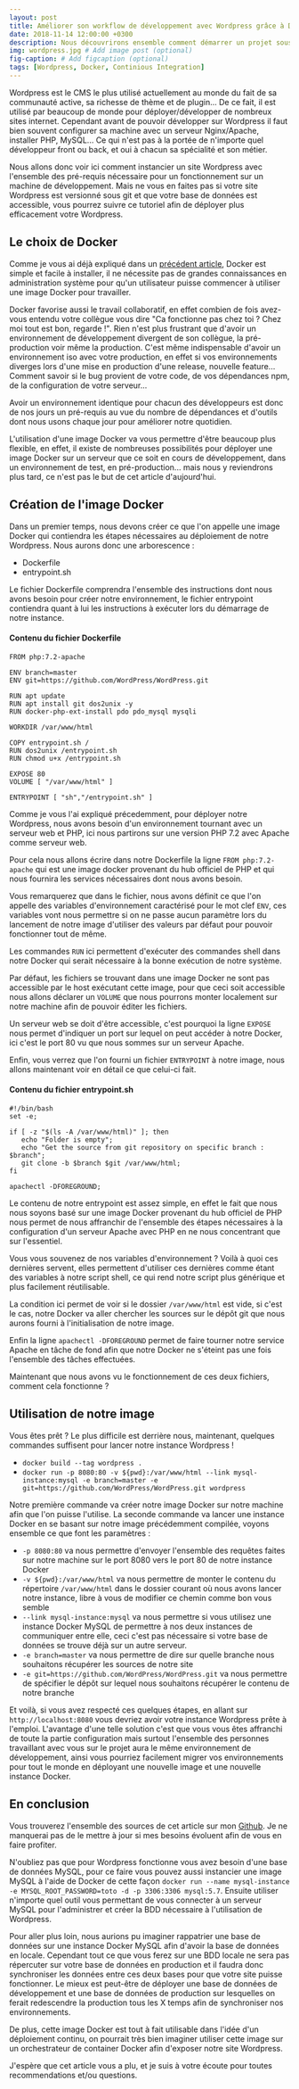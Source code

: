 ```yaml
---
layout: post
title: Améliorer son workflow de développement avec Wordpress grâce à Docker
date: 2018-11-14 12:00:00 +0300
description: Nous découvrirons ensemble comment démarrer un projet sous Wordpress en utilisant la force de Docker  # Add post description (optional)
img: wordpress.jpg # Add image post (optional)
fig-caption: # Add figcaption (optional)
tags: [Wordpress, Docker, Continious Integration]
---
```

Wordpress est le CMS le plus utilisé actuellement au monde du fait de sa communauté active, sa richesse de thème et de plugin... De ce fait, il est utilisé par beaucoup de monde pour déployer/développer de nombreux sites internet. Cependant avant de pouvoir développer sur Wordpress il faut bien souvent configurer sa machine avec un serveur Nginx/Apache, installer PHP, MySQL... Ce qui n'est pas à la portée de n'importe quel développeur front ou back, et oui à chacun sa spécialité et son métier. 

Nous allons donc voir ici comment instancier un site Wordpress avec l'ensemble des pré-requis nécessaire pour un fonctionnement sur un machine de développement. Mais ne vous en faites pas si votre site Wordpress est versionné sous git et que votre base de données est accessible, vous pourrez suivre ce tutoriel afin de déployer plus efficacement votre Wordpress. 

## Le choix de Docker
Comme je vous ai déjà expliqué dans un [précédent article](https://thomas.rumas.fr/dokku/), Docker est simple et facile à installer, il ne nécessite pas de grandes connaissances en administration système pour qu'un utilisateur puisse commencer à utiliser une image Docker pour travailler. 

Docker favorise aussi le travail collaboratif, en effet combien de fois avez-vous entendu votre collègue vous dire "Ca fonctionne pas chez toi ? Chez moi tout est bon, regarde !". Rien n'est plus frustrant que d'avoir un environnement de développement divergent de son collègue, la pré-production voir même la production. C'est même indispensable d'avoir un environnement iso avec votre production, en effet si vos environnements diverges lors d'une mise en production d'une release, nouvelle feature... Comment savoir si le bug provient de votre code, de vos dépendances npm, de la configuration de votre serveur...  

Avoir un environnement identique pour chacun des développeurs est donc de nos jours un pré-requis au vue du nombre de dépendances et d'outils dont nous usons chaque jour pour améliorer notre quotidien. 

L'utilisation d'une image Docker va vous permettre d'être beaucoup plus flexible, en effet, il existe de nombreuses possibilités pour déployer une image Docker sur un serveur que ce soit en cours de développement, dans un environnement de test, en pré-production... mais nous y reviendrons plus tard, ce n'est pas le but de cet article d'aujourd'hui. 

## Création de l'image Docker
Dans un premier temps, nous devons créer ce que l'on appelle une image Docker qui contiendra les étapes nécessaires au déploiement de notre Wordpress. Nous aurons donc une arborescence : 

* Dockerfile
* entrypoint.sh 

Le fichier Dockerfile comprendra l'ensemble des instructions dont nous avons besoin pour créer notre environnement, le fichier entrypoint contiendra quant à lui les instructions à exécuter lors du démarrage de notre instance. 

#### Contenu du fichier Dockerfile
```
FROM php:7.2-apache

ENV branch=master
ENV git=https://github.com/WordPress/WordPress.git

RUN apt update
RUN apt install git dos2unix -y
RUN docker-php-ext-install pdo pdo_mysql mysqli

WORKDIR /var/www/html

COPY entrypoint.sh /
RUN dos2unix /entrypoint.sh
RUN chmod u+x /entrypoint.sh

EXPOSE 80
VOLUME [ "/var/www/html" ]

ENTRYPOINT [ "sh","/entrypoint.sh" ]
```

Comme je vous l'ai expliqué précedemment, pour déployer notre Wordpress, nous avons besoin d'un environnement tournant avec un serveur web et PHP, ici nous partirons sur une version PHP 7.2 avec Apache comme serveur web. 

Pour cela nous allons écrire dans notre Dockerfile la ligne `FROM php:7.2-apache` qui est une image docker provenant du hub officiel de PHP et qui nous fournira les services nécessaires dont nous avons besoin. 

Vous remarquerez que dans le fichier, nous avons définit ce que l'on appelle des variables d'environnement caractérisé pour le mot clef `ENV`, ces variables vont nous permettre si on ne passe aucun paramètre lors du lancement de notre image d'utiliser des valeurs par défaut pour pouvoir fonctionner tout de même. 

Les commandes `RUN` ici permettent d'exécuter des commandes shell dans notre Docker qui serait nécessaire à la bonne exécution de notre système. 

Par défaut, les fichiers se trouvant dans une image Docker ne sont pas accessible par le host exécutant cette image, pour que ceci soit accessible nous allons déclarer un `VOLUME` que nous pourrons monter localement sur notre machine afin de pouvoir éditer les fichiers. 

Un serveur web se doit d'être accessible, c'est pourquoi la ligne `EXPOSE` nous permet d'indiquer un port sur lequel on peut accéder à notre Docker, ici c'est le port 80 vu que nous sommes sur un serveur Apache. 

Enfin, vous verrez que l'on fourni un fichier `ENTRYPOINT` à notre image, nous allons maintenant voir en détail ce que celui-ci fait. 

#### Contenu du fichier entrypoint.sh 

```
#!/bin/bash
set -e; 

if [ -z "$(ls -A /var/www/html)" ]; then
   echo "Folder is empty"; 
   echo "Get the source from git repository on specific branch : $branch"; 
   git clone -b $branch $git /var/www/html; 
fi

apachectl -DFOREGROUND;  
```

Le contenu de notre entrypoint est assez simple, en effet le fait que nous nous soyons basé sur une image Docker provenant du hub officiel de PHP nous permet de nous affranchir de l'ensemble des étapes nécessaires à la configuration d'un serveur Apache avec PHP en ne nous concentrant que sur l'essentiel. 

Vous vous souvenez de nos variables d'environnement ? Voilà à quoi ces dernières servent, elles permettent d'utiliser ces dernières comme étant des variables à notre script shell, ce qui rend notre script plus générique et plus facilement réutilisable. 

La condition ici permet de voir si le dossier `/var/www/html` est vide, si c'est le cas, notre Docker va aller chercher les sources sur le dépôt git que nous aurons fourni à l'initialisation de notre image. 

Enfin la ligne `apachectl -DFOREGROUND` permet de faire tourner notre service Apache en tâche de fond afin que notre Docker ne s'éteint pas une fois l'ensemble des tâches effectuées. 

Maintenant que nous avons vu le fonctionnement de ces deux fichiers, comment cela fonctionne ? 

## Utilisation de notre image 

Vous êtes prêt ? Le plus difficile est derrière nous, maintenant, quelques commandes suffisent pour lancer notre instance Wordpress ! 

* `docker build --tag wordpress .`
* `docker run -p 8080:80 -v ${pwd}:/var/www/html --link mysql-instance:mysql -e branch=master -e git=https://github.com/WordPress/WordPress.git wordpress` 

Notre première commande va créer notre image Docker sur notre machine afin que l'on puisse l'utilise. La seconde commande va lancer une instance Docker en se basant sur notre image précédemment compilée, voyons ensemble ce que font les paramètres : 

* `-p 8080:80` va nous permettre d'envoyer l'ensemble des requêtes faites sur notre machine sur le port 8080 vers le port 80 de notre instance Docker
* `-v ${pwd}:/var/www/html` va nous permettre de monter le contenu du répertoire `/var/www/html` dans le dossier courant où nous avons lancer notre instance, libre à vous de modifier ce chemin comme bon vous semble
* `--link mysql-instance:mysql` va nous permettre si vous utilisez une instance Docker MySQL de permettre à nos deux instances de communiquer entre elle, ceci c'est pas nécessaire si votre base de données se trouve déjà sur un autre serveur. 
* `-e branch=master` va nous permettre de dire sur quelle branche nous souhaitons récupérer les sources de notre site
* `-e git=https://github.com/WordPress/WordPress.git` va nous permettre de spécifier le dépôt sur lequel nous souhaitons récupérer le contenu de notre branche

Et voilà, si vous avez respecté ces quelques étapes, en allant sur `http://localhost:8080` vous devriez avoir votre instance Wordpress prête à l'emploi. L'avantage d'une telle solution c'est que vous vous êtes affranchi de toute la partie configuration mais surtout l'ensemble des personnes travaillant avec vous sur le projet aura le même environnement de développement, ainsi vous pourriez facilement migrer vos environnements pour tout le monde en déployant une nouvelle image et une nouvelle instance Docker. 

## En conclusion 

Vous trouverez l'ensemble des sources de cet article sur mon [Github](https://github.com/ThomasRumas/wordpress-starter). Je ne manquerai pas de le mettre à jour si mes besoins évoluent afin de vous en faire profiter. 

N'oubliez pas que pour Wordpress fonctionne vous avez besoin d'une base de données MySQL, pour ce faire vous pouvez aussi instancier une image MySQL à l'aide de Docker de cette façon `docker run --name mysql-instance -e MYSQL_ROOT_PASSWORD=toto -d -p 3306:3306 mysql:5.7`. Ensuite utiliser n'importe quel outil vous permettant de vous connecter à un serveur MySQL pour l'administrer et créer la BDD nécessaire à l'utilisation de Wordpress. 

Pour aller plus loin, nous aurions pu imaginer rappatrier une base de données sur une instance Docker MySQL afin d'avoir la base de données en locale. Cependant tout ce que vous ferez sur une BDD locale ne sera pas répercuter sur votre base de données en production et il faudra donc synchroniser les données entre ces deux bases pour que votre site puisse fonctionner. Le mieux est peut-être de déployer une base de données de développement et une base de données de production sur lesquelles on ferait redescendre la production tous les X temps afin de synchroniser nos environnements. 

De plus, cette image Docker est tout à fait utilisable dans l'idée d'un déploiement continu, on pourrait très bien imaginer utiliser cette image sur un orchestrateur de container Docker afin d'exposer notre site Wordpress. 

J'espère que cet article vous a plu, et je suis à votre écoute pour toutes recommendations et/ou questions. 




